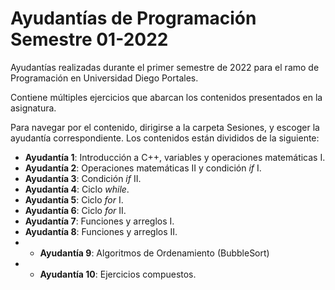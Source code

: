 # Ayudantías de Programación Semestre 01-2022

Ayudantías realizadas durante el primer semestre de 2022 para el ramo de Programación en Universidad Diego Portales.

Contiene múltiples ejercicios que abarcan los contenidos presentados en la asignatura.

Para navegar por el contenido, dirigirse a la carpeta Sesiones, y escoger la ayudantía correspondiente. Los contenidos están divididos de la siguiente:

- **Ayudantía 1**: Introducción a C++, variables y operaciones matemáticas I.
- **Ayudantía 2**: Operaciones matemáticas II y condición *if* I.
- **Ayudantía 3**: Condición *if* II.
- **Ayudantía 4**: Ciclo *while*.
- **Ayudantía 5**: Ciclo *for* I.
- **Ayudantía 6**: Ciclo *for* II.
- **Ayudantía 7**: Funciones y arreglos I.
- **Ayudantía 8**: Funciones y arreglos II. 
- - **Ayudantía 9**: Algoritmos de Ordenamiento (BubbleSort)
- - **Ayudantía 10**: Ejercicios compuestos.
